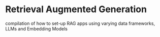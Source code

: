 # Retrieval Augmented Generation
compilation of how to set-up RAG apps using varying data frameworks, LLMs and Embedding Models
